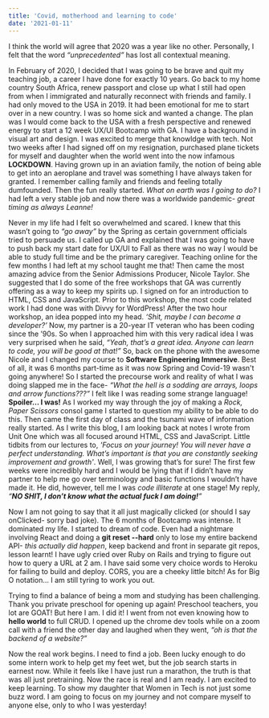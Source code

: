```yaml
---
title: 'Covid, motherhood and learning to code'
date: '2021-01-11'
---
```


I think the world will agree that 2020 was a year like no other. Personally, I felt that the word *“unprecedented”* has lost all contextual meaning. 

In February of 2020, I decided that I was going to be brave and quit my teaching job, a career I have done for exactly 10 years. Go back to my home country South Africa, renew passport and close up what I still had open from when I immigrated and naturally reconnect with friends and family. I had only moved to the USA in 2019. It had been emotional for me to start over in a new country. I was so home sick and wanted a change. The plan was I would come back to the USA with a fresh perspective and renewed energy to start a 12 week UX/UI Bootcamp with GA. I have a background in visual art and design. I was excited to merge that knowldge with tech. Not two weeks after I had signed off on my resignation, purchased plane tickets for myself and daughter when the world went into the now infamous **LOCKDOWN**. Having grown up in an aviation family, the notion of being able to get into an aeroplane and travel was something I have always taken for granted. I remember calling family and friends and feeling totally dumfounded. Then the fun really started. *What on earth was I going to do?* I had left a very stable job and now there was a worldwide pandemic- *great timing as always Leanne!*


Never in my life had I felt so overwhelmed and scared. I knew that this wasn’t going to *“go away”* by the Spring as certain government officials tried to persuade us. I called up GA and explained that I was going to have to push back my start date for UX/UI to Fall as there was no way I would be able to study full time and be the primary caregiver. Teaching online for the few months I had left at my school taught me that! Then came the most amazing advice from the Senior Admissions Producer, Nicole Taylor. She suggested that I do some of the free workshops that GA was currently offering as a way to keep my spirits up. I signed on for an introduction to HTML, CSS and JavaScript. Prior to this workshop, the most code related work I had done was with Divvy for WordPress! 
After the two hour workshop, an idea popped into my head. *‘Shit, maybe I can become a developer?’* Now, my partner is a 20-year IT veteran who has been coding since the ’90s. So when I approached him with this very radical idea I was very surprised when he said, *“Yeah, that’s a great idea. Anyone can learn to code, you will be good at that!”* So, back on the phone with the awesome Nicole and I changed my course to **Software Engineering Immersive**. Best of all, it was 6 months part-time as it was now Spring and Covid-19 wasn't going anywhere! So I started the precourse work and reality of what I was doing slapped me in the face- *“What the hell is a sodding are arrays, loops and arrow functions???”* I felt like I was reading some strange language! **Spoiler... I was!** As I worked my way through the joy of making a *Rock, Paper Scissors* consol game I started to question my ability to be able to do this. Then came the first day of class and the tsunami wave of information really started. As I write this blog, I am looking back at notes I wrote from Unit One which was all focused around HTML, CSS and JavaScript. Little tidbits from our lectures to, *'Focus on your journey! You will never have a perfect understanding. What’s important is that you are constantly seeking improvement and growth'*. Well, I was growing that’s for sure! The first few weeks were incredibly hard and I would be lying that if I didn’t have my partner to help me go over terminology and basic functions I wouldn’t have made it. He did, however, tell me I was *code illiterate* at one stage! My reply, *“**NO SHIT, I don’t know what the actual fuck I am doing!**”* 

Now I am not going to say that it all just magically clicked (or should I say onClicked- sorry bad joke). The 6 months of Bootcamp was intense. It dominated my life. I started to dream of code. Even had a nightmare involving React and doing a **git reset --hard** only to lose my entire backend API- *this actually did happen*, keep backend and front in separate git repos, lesson learnt! I have ugly cried over Ruby on Rails and trying to figure out how to query a URL at 2 am. I have said some very choice words to Heroku for failing to build and deploy. CORS, you are a cheeky little bitch! As for Big O notation… I am still tyring to work you out.   

Trying to find a balance of being a mom and studying has been challenging. Thank you private preschool for opening up again! Preschool teachers, you lot are GOAT! But here I am. I did it! I went from not even knowing how to **hello world** to full CRUD. I opened up the chrome dev tools while on a zoom call with a friend the other day and laughed when they went, *“oh is that the backend of a website?”* 

Now the real work begins. I need to find a job. Been lucky enough to do some intern work to help get my feet wet, but the job search starts in earnest now. While it feels like I have just run a marathon, the truth is that was all just pretraining. Now the race is real and I am ready. I am excited to keep learning. To show my daughter that Women in Tech is not just some buzz word. I am going to focus on my journey and not compare myself to anyone else, only to who I was yesterday!     
